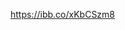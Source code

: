 https://ibb.co/xKbCSzm8
<!---
neko152/neko152 is a ✨ special ✨ repository because its `README.md` (this file) appears on your GitHub profile.
You can click the Preview link to take a look at your changes.
--->
